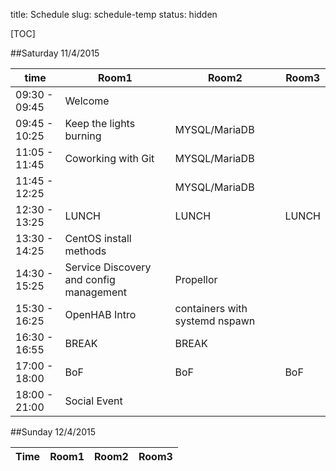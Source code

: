 title: Schedule
slug: schedule-temp
status: hidden

[TOC]


##Saturday 11/4/2015

| time          | Room1                                   |    Room2                        |   Room3               |
|---------------|-----------------------------------------|---------------------------------|-----------------------|
|09:30 - 09:45  | Welcome                                 |                                 |                       |
|09:45 - 10:25  | Keep the lights burning                 |  MYSQL/MariaDB                  |                       |
|11:05 - 11:45  | Coworking with Git                      |  MYSQL/MariaDB                  |                       |
|11:45 - 12:25  |                                         |  MYSQL/MariaDB                  |                       |
|12:30 - 13:25  |  LUNCH                                  |   LUNCH                         |   LUNCH               |
|13:30 - 14:25  | CentOS install methods                  |                                 |                       |
|14:30 - 15:25  | Service Discovery and config management | Propellor                       |
|15:30 - 16:25  | OpenHAB Intro                           | containers with systemd nspawn  |
|16:30 - 16:55  | BREAK                                   | BREAK                           |
|17:00 - 18:00  | BoF                                     | BoF                             | BoF
|18:00 - 21:00  | Social Event |

##Sunday 12/4/2015

| Time          | Room1 | Room2 | Room3 |
|---------------|-------|-------|-------|
